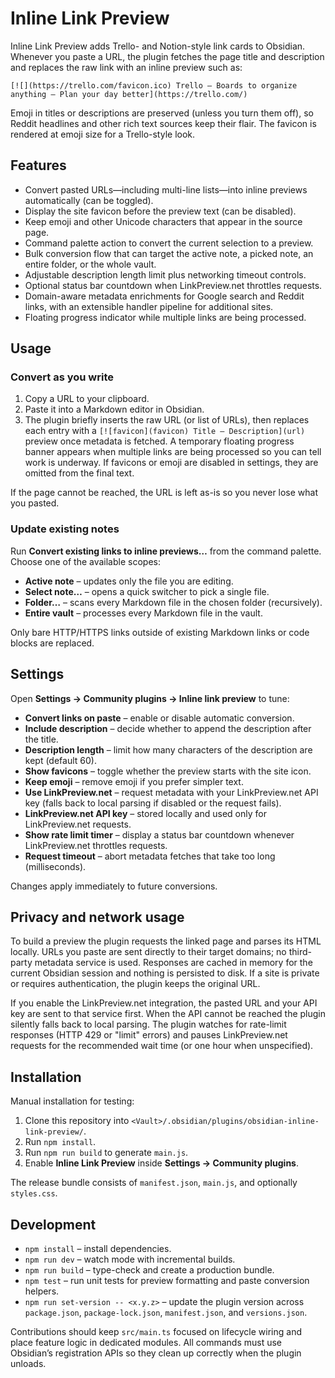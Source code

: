 # Inline Link Preview

Inline Link Preview adds Trello- and Notion-style link cards to Obsidian. Whenever you paste a URL, the plugin fetches the page title and description and replaces the raw link with an inline preview such as:

```
[![](https://trello.com/favicon.ico) Trello – Boards to organize anything — Plan your day better](https://trello.com/)
```

Emoji in titles or descriptions are preserved (unless you turn them off), so Reddit headlines and other rich text sources keep their flair. The favicon is rendered at emoji size for a Trello-style look.

## Features

- Convert pasted URLs—including multi-line lists—into inline previews automatically (can be toggled).
- Display the site favicon before the preview text (can be disabled).
- Keep emoji and other Unicode characters that appear in the source page.
- Command palette action to convert the current selection to a preview.
- Bulk conversion flow that can target the active note, a picked note, an entire folder, or the whole vault.
- Adjustable description length limit plus networking timeout controls.
- Optional status bar countdown when LinkPreview.net throttles requests.
- Domain-aware metadata enrichments for Google search and Reddit links, with an extensible handler pipeline for additional sites.
- Floating progress indicator while multiple links are being processed.

## Usage

### Convert as you write
1. Copy a URL to your clipboard.
2. Paste it into a Markdown editor in Obsidian.
3. The plugin briefly inserts the raw URL (or list of URLs), then replaces each entry with a `[![favicon](favicon) Title — Description](url)` preview once metadata is fetched. A temporary floating progress banner appears when multiple links are being processed so you can tell work is underway. If favicons or emoji are disabled in settings, they are omitted from the final text.

If the page cannot be reached, the URL is left as-is so you never lose what you pasted.

### Update existing notes
Run **Convert existing links to inline previews…** from the command palette. Choose one of the available scopes:

- **Active note** – updates only the file you are editing.
- **Select note…** – opens a quick switcher to pick a single file.
- **Folder…** – scans every Markdown file in the chosen folder (recursively).
- **Entire vault** – processes every Markdown file in the vault.

Only bare HTTP/HTTPS links outside of existing Markdown links or code blocks are replaced.

## Settings

Open **Settings → Community plugins → Inline link preview** to tune:

- **Convert links on paste** – enable or disable automatic conversion.
- **Include description** – decide whether to append the description after the title.
- **Description length** – limit how many characters of the description are kept (default 60).
- **Show favicons** – toggle whether the preview starts with the site icon.
- **Keep emoji** – remove emoji if you prefer simpler text.
- **Use LinkPreview.net** – request metadata with your LinkPreview.net API key (falls back to local parsing if disabled or the request fails).
- **LinkPreview.net API key** – stored locally and used only for LinkPreview.net requests.
- **Show rate limit timer** – display a status bar countdown whenever LinkPreview.net throttles requests.
- **Request timeout** – abort metadata fetches that take too long (milliseconds).

Changes apply immediately to future conversions.

## Privacy and network usage

To build a preview the plugin requests the linked page and parses its HTML locally. URLs you paste are sent directly to their target domains; no third-party metadata service is used. Responses are cached in memory for the current Obsidian session and nothing is persisted to disk. If a site is private or requires authentication, the plugin keeps the original URL.

If you enable the LinkPreview.net integration, the pasted URL and your API key are sent to that service first. When the API cannot be reached the plugin silently falls back to local parsing. The plugin watches for rate-limit responses (HTTP 429 or "limit" errors) and pauses LinkPreview.net requests for the recommended wait time (or one hour when unspecified).

## Installation

Manual installation for testing:

1. Clone this repository into `<Vault>/.obsidian/plugins/obsidian-inline-link-preview/`.
2. Run `npm install`.
3. Run `npm run build` to generate `main.js`.
4. Enable **Inline Link Preview** inside **Settings → Community plugins**.

The release bundle consists of `manifest.json`, `main.js`, and optionally `styles.css`.

## Development

- `npm install` – install dependencies.
- `npm run dev` – watch mode with incremental builds.
- `npm run build` – type-check and create a production bundle.
- `npm test` – run unit tests for preview formatting and paste conversion helpers.
- `npm run set-version -- <x.y.z>` – update the plugin version across `package.json`, `package-lock.json`, `manifest.json`, and `versions.json`.

Contributions should keep `src/main.ts` focused on lifecycle wiring and place feature logic in dedicated modules. All commands must use Obsidian’s registration APIs so they clean up correctly when the plugin unloads.
